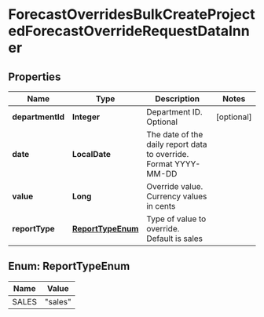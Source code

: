 

# ForecastOverridesBulkCreateProjectedForecastOverrideRequestDataInner


## Properties

| Name | Type | Description | Notes |
|------------ | ------------- | ------------- | -------------|
|**departmentId** | **Integer** | Department ID. Optional |  [optional] |
|**date** | **LocalDate** | The date of the daily report data to override. Format YYYY-MM-DD |  |
|**value** | **Long** | Override value. Currency values in cents |  |
|**reportType** | [**ReportTypeEnum**](#ReportTypeEnum) | Type of value to override. Default is sales |  |



## Enum: ReportTypeEnum

| Name | Value |
|---- | -----|
| SALES | &quot;sales&quot; |



